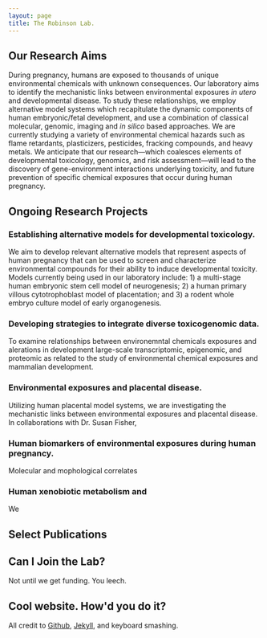 ```yaml
---
layout: page
title: The Robinson Lab.
---
```

## Our Research Aims
During pregnancy, humans are exposed to thousands of unique environmental chemicals with unknown consequences. Our laboratory aims to identify the mechanistic links between environmental exposures *in utero* and developmental disease. To study these relationships, we employ alternative model systems which recapitulate the dynamic components of human embryonic/fetal development, and use a combination of classical molecular, genomic, imaging and *in silico* based approaches. We are currently studying a variety of environmental chemical hazards such as flame retardants, plasticizers, pesticides, fracking compounds, and heavy metals. We anticipate that our research—which coalesces elements of developmental toxicology, genomics, and risk assessment—will lead to the discovery of gene-environment interactions underlying toxicity, and future prevention of specific chemical exposures that occur during human pregnancy.

## Ongoing Research Projects

### Establishing alternative models for developmental toxicology. 
We aim to develop relevant alternative models that represent aspects of human pregnancy that can be used to screen and characterize environmental compounds for their ability to induce developmental toxicity. Models currently being used in our laboratory include: 1) a multi-stage human embryonic stem cell model of neurogenesis; 2) a human primary villous cytotrophoblast model of placentation; and 3) a rodent whole embryo culture model of early organogenesis. 

### Developing strategies to integrate diverse toxicogenomic data. 
To examine relationships between environemntal chemicals exposures and alerations in development large-scale transcriptomic, epigenomic, and proteomic  as related to the study of environmental chemical exposures and mammalian development. 

### Environmental exposures and placental disease. 
Utilizing human placental model systems, we are investigating the mechanistic links between environmental exposures and placental disease. In collaborations with Dr. Susan Fisher, 

### Human biomarkers of environmental exposures during human pregnancy.
Molecular and mophological correlates

### Human xenobiotic metabolism and 
We 

## Select Publications



## Can I Join the Lab?

Not until we get funding. You leech.

## Cool website. How'd you do it?

All credit to [Github](https://github.com/), [Jekyll](https://jekyllrb.com/), and keyboard smashing.



